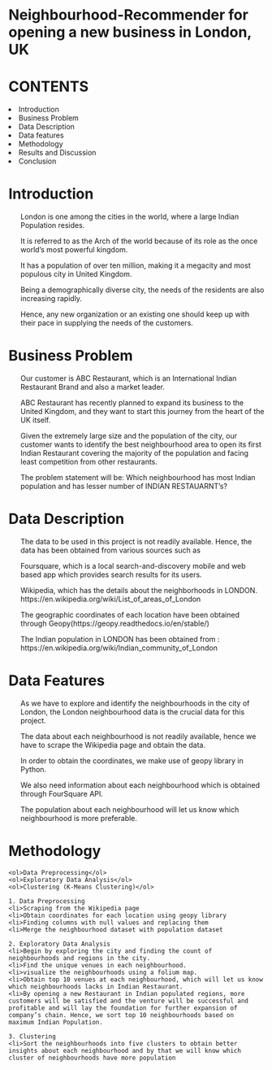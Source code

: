 # Neighbourhood-Recommender for opening a new business in London, UK

# CONTENTS
<li>Introduction<br>
<li>Business Problem<br>
<li>Data Description<br>
<li>Data features<br>
<li>Methodology<br>
<li>Results and Discussion<br>
<li>Conclusion<br>

# Introduction
<ol>London is one among the cities in the world, where a large Indian Population resides.<br> </ol>
<ol>It is referred to as  the Arch of the world because of its role as the once world’s most powerful kingdom.<br> </ol>
<ol>It has a population of over ten million, making it a megacity and most populous city in United Kingdom.<br></ol>
<ol>Being a demographically diverse city, the needs of the residents are also increasing rapidly.<br></ol>
<ol>Hence, any new organization or an existing one should keep up with their pace in supplying the needs of the customers.<br></ol>

# Business Problem
<ol>Our customer is ABC Restaurant, which is an International Indian Restaurant Brand and also a market leader. <br></ol>
<ol>ABC Restaurant has recently planned to expand its business to the United Kingdom, and they want to start this journey from the heart of the UK itself. <br></ol>
<ol>Given the extremely large size and the population of the city, our customer wants to identify the best neighbourhood area to open its first Indian Restaurant covering the majority of the population and facing least competition from other restaurants. <br></ol>
<ol>The problem statement will be: Which neighbourhood has most Indian population and has lesser number of INDIAN RESTAUARNT’s?<br></ol>

# Data Description
<ol>The data to be used in this project is not readily available. Hence, the data has been obtained from various sources such as<br></ol>
<ol>Foursquare, which is a local search-and-discovery mobile and web based app which provides search results for its users. <br></ol>
<ol>Wikipedia, which has the details about the neighborhoods in LONDON. https://en.wikipedia.org/wiki/List_of_areas_of_London <br></ol>
<ol>The geographic coordinates of each location have been obtained through Geopy(https://geopy.readthedocs.io/en/stable/) <br></ol>
<ol>The Indian population in LONDON has been obtained from : https://en.wikipedia.org/wiki/Indian_community_of_London <br></ol>

# Data Features
<ol>As we have to explore and identify the neighbourhoods in the city of London, the London neighbourhood data is the crucial data for this project. <br></ol>
<ol>The data about each neighbourhood is not readily available, hence we have to scrape the Wikipedia page and obtain the data. <br></ol>
<ol>In order to obtain the coordinates, we make use of geopy library in Python.<br></ol>
<ol>We also need information about each neighbourhood which is  obtained through FourSquare API. <br></ol>
<ol>The population about each neighbourhood will let us know which neighbourhood is more preferable. <br></ol>

# Methodology
	<ol>Data Preprocessing</ol>
	<ol>Exploratory Data Analysis</ol>
 	<ol>Clustering (K-Means Clustering)</ol>

    1. Data Preprocessing
    <li>Scraping from the Wikipedia page
    <li>Obtain coordinates for each location using geopy library
    <li>Finding columns with null values and replacing them
    <li>Merge the neighbourhood dataset with population dataset
    
    2. Exploratory Data Analysis
    <li>Begin by exploring the city and finding the count of neighbourhoods and regions in the city. 
    <li>Find the unique venues in each neighbourhood. 
    <li>visualize the neighbourhoods using a folium map.
    <li>Obtain top 10 venues at each neighbourhood, which will let us know which neighbourhoods lacks in Indian Restaurant.
    <li>By opening a new Restaurant in Indian populated regions, more customers will be satisfied and the venture will be successful and         profitable and will lay the foundation for further expansion of company’s chain. Hence, we sort top 10 neighbourhoods based on           maximum Indian Population. 
    
    3. Clustering
    <li>Sort the neighbourhoods into five clusters to obtain better insights about each neighbourhood and by that we will know which            cluster of neighbourhoods have more population


